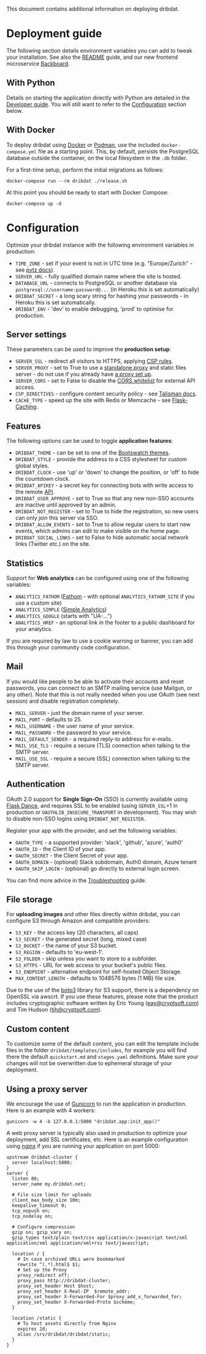 This document contains additional information on deploying dribdat.

# Deployment guide

The following section details environment variables you can add to tweak your installation. See also the [README](https://github.com/dribdat/dribdat#quickstart) guide, and our new frontend microservice [Backboard](https://github.com/dribdat/backboard).

## With Python

Details on starting the application directly with Python are detailed in the [Developer guide](contribute). You will still want to refer to the [Configuration](#Configuration) section below.

## With Docker

To deploy dribdat using [Docker](https://www.docker.com/) or [Podman](https://docs.podman.io/en/latest/index.html), use the included `docker-compose.yml` file as a starting point. This, by default, persists the PostgreSQL database outside the container, on the local filesystem in the `.db` folder.

For a first-time setup, perform the initial migrations as follows:

`docker-compose run --rm dribdat ./release.sh`

At this point you should be ready to start with Docker Compose:

`docker-compose up -d`

# Configuration

Optimize your dribdat instance with the following environment variables in production:

* `TIME_ZONE` - set if your event is not in UTC time (e.g. "Europe/Zurich" - see [pytz docs](https://pythonhosted.org/pytz/)).
* `SERVER_URL` - fully qualified domain name where the site is hosted.
* `DATABASE_URL` - connects to PostgreSQL or another database via `postgresql://username:password@...` (in Heroku this is set automatically)
* `DRIBDAT_SECRET` - a long scary string for hashing your passwords - in Heroku this is set automatically.
* `DRIBDAT_ENV` - 'dev' to enable debugging, 'prod' to optimise for production.

## Server settings

These parameters can be used to improve the **production setup**:

* `SERVER_SSL` - redirect all visitors to HTTPS, applying [CSP rules](https://developers.google.com/web/fundamentals/security/csp).
* `SERVER_PROXY` - set to True to use a [standalone proxy](https://flask.palletsprojects.com/en/2.0.x/deploying/wsgi-standalone/#proxy-setups) and static files server - do not use if you already have [a proxy set up](#using-a-proxy-server).
* `SERVER_CORS` - set to False to disable the [CORS whitelist](https://flask.palletsprojects.com/en/2.0.x/deploying/wsgi-standalone/#proxy-setups) for external API access.
* `CSP_DIRECTIVES` - configure content security policy - see [Talisman docs](https://github.com/GoogleCloudPlatform/flask-talisman#content-security-policy).
* `CACHE_TYPE` - speed up the site with Redis or Memcache - see [Flask-Caching](https://flask-caching.readthedocs.io/en/latest/index.html#configuring-flask-caching).

## Features

The following options can be used to toggle **application features**:

* `DRIBDAT_THEME` - can be set to one of the [Bootswatch themes](https://bootswatch.com/).
* `DRIBDAT_STYLE` - provide the address to a CSS stylesheet for custom global styles.
* `DRIBDAT_CLOCK` - use 'up' or 'down' to change the position, or 'off' to hide the countdown clock.
* `DRIBDAT_APIKEY` - a secret key for connecting bots with write access to the remote [API](#api).
* `DRIBDAT_USER_APPROVE` - set to True so that any new non-SSO accounts are inactive until approved by an admin.
* `DRIBDAT_NOT_REGISTER` - set to True to hide the registration, so new users can only join this server via SSO.
* `DRIBDAT_ALLOW_EVENTS` - set to True to allow regular users to start new events, which admins can edit to make visible on the home page.
* `DRIBDAT_SOCIAL_LINKS` - set to False to hide automatic social network links (Twitter etc.) on the site.

## Statistics

Support for **Web analytics** can be configured using one of the following variables:

* `ANALYTICS_FATHOM` ([Fathom](https://usefathom.com/) - with optional `ANALYTICS_FATHOM_SITE` if you use a custom site)
* `ANALYTICS_SIMPLE` ([Simple Analytics](https://simpleanalytics.com))
* `ANALYTICS_GOOGLE` (starts with "UA-...")
* `ANALYTICS_HREF` - an optional link in the footer to a public dashboard for your analytics.

If you are required by law to use a cookie warning or banner, you can add this through your community code configuration.

## Mail

If you would like people to be able to activate their accounts and reset passwords, you can connect to an SMTP mailing service (use Mailgun, or any other). Note that this is not really needed when you use OAuth (see next session) and disable registration completely.

* `MAIL_SERVER` - just the domain name of your server.
* `MAIL_PORT` - defaults to 25.
* `MAIL_USERNAME` - the user name of your service.
* `MAIL_PASSWORD` - the password to your service.
* `MAIL_DEFAULT_SENDER` - a required reply-to address for e-mails.
* `MAIL_USE_TLS` - require a secure (TLS) connection when talking to the SMTP server.
* `MAIL_USE_SSL` - require a secure (SSL) connection when talking to the SMTP server.

## Authentication

OAuth 2.0 support for **Single Sign-On** (SSO) is currently available using [Flask Dance](https://flask-dance.readthedocs.io/), and requires SSL to be enabled (using `SERVER_SSL`=1 in production or `OAUTHLIB_INSECURE_TRANSPORT` in development). You may wish to disable non-SSO logins using `DRIBDAT_NOT_REGISTER`.

Register your app with the provider, and set the following variables:

* `OAUTH_TYPE` - a supported provider: 'slack', 'github', 'azure', 'auth0'
* `OAUTH_ID` - the Client ID of your app.
* `OAUTH_SECRET` - the Client Secret of your app.
* `OAUTH_DOMAIN` - (optional) Slack subdomain, Auth0 domain, Azure tenant
* `OAUTH_SKIP_LOGIN` - (optional) go directly to external login screen.

You can find more advice in the [Troubleshooting](trouble#need-help-setting-up-sso) guide.

## File storage

For **uploading images** and other files directly within dribdat, you can configure S3 through Amazon and compatible providers:

* `S3_KEY` - the access key (20 characters, all caps)
* `S3_SECRET` - the generated secret (long, mixed case)
* `S3_BUCKET` - the name of your S3 bucket.
* `S3_REGION` - defaults to 'eu-west-1'.
* `S3_FOLDER` - skip unless you want to store to a subfolder.
* `S3_HTTPS` - URL for web access to your bucket's public files.
* `S3_ENDPOINT` - alternative endpoint for self-hosted Object Storage.
* `MAX_CONTENT_LENGTH` - defaults to 1048576 bytes (1 MB) file size.

Due to the use of the [boto3](https://github.com/boto/boto3/) library for S3 support, there is a dependency on OpenSSL via awscrt. If you use these features, please note that the product includes cryptographic software written by Eric Young (eay@cryptsoft.com) and Tim Hudson (tjh@cryptsoft.com).

## Custom content

To customize some of the default content, you can edit the template include files in the folder `dribdat/templates/includes`, for example you will find there the default `quickstart.md` and `stages.yaml` definitions. Make sure your changes will not be overwritten due to ephemeral storage of your deployment.

## Using a proxy server

We encourage the use of [Gunicorn](https://flask.palletsprojects.com/en/2.0.x/deploying/wsgi-standalone/#) to run the application in production. Here is an example with 4 workers:

`gunicorn -w 4 -b 127.0.0.1:5000 "dribdat.app:init_app()"`

A web proxy server is typically also used in production to optimize your deployment, add SSL certificates, etc. Here is an example configuration using [nginx](https://nginx.org/) if you are running your application on port 5000:

```
upstream dribdat-cluster {
  server localhost:5000;
}
server {
  listen 80;
  server_name my.dribdat.net;

  # File size limit for uploads
  client_max_body_size 10m;
  keepalive_timeout 0;
  tcp_nopush on;
  tcp_nodelay on;

  # Configure compression
  gzip on; gzip_vary on;
  gzip_types text/plain text/css application/x-javascript text/xml application/xml application/xml+rss text/javascript;

  location / {
    # In case archived URLs were bookmarked
    rewrite ^(.*).html$ $1;
    # Set up the Proxy
    proxy_redirect off;
    proxy_pass http://dribdat-cluster;
    proxy_set_header Host $host;
    proxy_set_header X-Real-IP  $remote_addr;
    proxy_set_header X-Forwarded-For $proxy_add_x_forwarded_for;
    proxy_set_header X-Forwarded-Proto $scheme;
  }

  location /static {
    # To host assets directly from Nginx
    expires 2d;
    alias /srv/dribdat/dribdat/static;
  }
}
```
